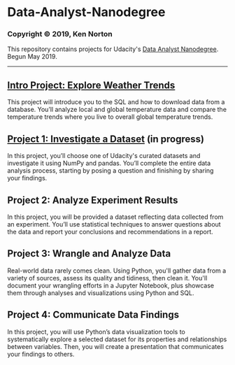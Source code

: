 # Data-Analyst-Nanodegree

### Copyright © 2019, Ken Norton

This repository contains projects for Udacity's [Data Analyst Nanodegree](https://www.udacity.com/course/data-analyst-nanodegree--nd002). Begun May 2019.

---

## [Intro Project: Explore Weather Trends](1_Exploring_Weather_Trends/1_Exploring_Weather_Trends.ipynb)

This project will introduce you to the SQL and how to download data from a database. You’ll analyze local
and global temperature data and compare the temperature trends where you live to overall global
temperature trends.

## [Project 1: Investigate a Dataset](2_Investigate_A_Dataset/2_Investigate_A_Dataset.ipynb) (in progress)

In this project, you’ll choose one of Udacity's curated datasets and investigate it using NumPy and pandas.
You’ll complete the entire data analysis process, starting by posing a question and finishing by sharing your
findings.

## Project 2: Analyze Experiment Results

In this project, you will be provided a dataset reflecting data collected from an experiment. You’ll use
statistical techniques to answer questions about the data and report your conclusions and
recommendations in a report.

## Project 3: Wrangle and Analyze Data 

Real-world data rarely comes clean. Using Python, you'll gather data from a variety of sources, assess its
quality and tidiness, then clean it. You'll document your wrangling efforts in a Jupyter Notebook, plus
showcase them through analyses and visualizations using Python and SQL.

## Project 4: Communicate Data Findings

In this project, you will use Python’s data visualization tools to systematically explore a selected dataset for
its properties and relationships between variables. Then, you will create a presentation that communicates
your findings to others.

